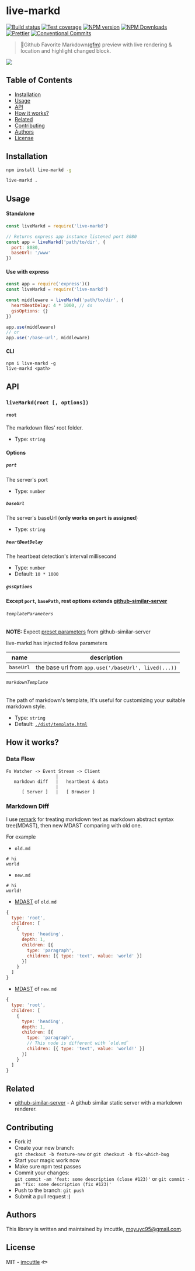# live-markd

[![Build status](https://img.shields.io/travis/imcuttle/live-markd/master.svg?style=flat-square)](https://travis-ci.org/imcuttle/live-markd)
[![Test coverage](https://img.shields.io/codecov/c/github/imcuttle/live-markd.svg?style=flat-square)](https://codecov.io/github/imcuttle/live-markd?branch=master)
[![NPM version](https://img.shields.io/npm/v/live-markd.svg?style=flat-square)](https://www.npmjs.com/package/live-markd)
[![NPM Downloads](https://img.shields.io/npm/dm/live-markd.svg?style=flat-square&maxAge=43200)](https://www.npmjs.com/package/live-markd)
[![Prettier](https://img.shields.io/badge/code_style-prettier-ff69b4.svg?style=flat-square)](https://prettier.io/)
[![Conventional Commits](https://img.shields.io/badge/Conventional%20Commits-1.0.0-yellow.svg?style=flat-square)](https://conventionalcommits.org)

> 📝Github Favorite Markdown([gfm](https://github.github.com/gfm/)) preview with live rendering & location and highlight changed block.

![](https://i.loli.net/2018/10/28/5bd58a95c6b7d.gif)

## Table of Contents

<!-- toc -->

- [Installation](#installation)
- [Usage](#usage)
- [API](#api)
- [How it works?](#how-it-works)
- [Related](#related)
- [Contributing](#contributing)
- [Authors](#authors)
- [License](#license)

<!-- tocstop -->

## Installation

```bash
npm install live-markd -g

live-markd .
```

## Usage

#### Standalone

```javascript
const liveMarkd = require('live-markd')

// Returns express app instance listened port 8080
const app = liveMarkd('path/to/dir', {
  port: 8080,
  baseUrl: '/www'
})
```

#### Use with express

```javascript
const app = require('express')()
const liveMarkd = require('live-markd')

const middleware = liveMarkd('path/to/dir', {
  heartBeatDelay: 4 * 1000, // 4s
  gssOptions: {}
})

app.use(middleware)
// or
app.use('/base-url', middleware)
```

#### CLI

```
npm i live-markd -g
live-markd <path>
```

## API

### `liveMarkd(root [, options])`

#### `root`

The markdown files' root folder.

- Type: `string`

#### Options

##### `port`

The server's port

- Type: `number`

##### `baseUrl`

The server's baseUrl (**only works on `port` is assigned**)

- Type: `string`

##### `heartBeatDelay`

The heartbeat detection's interval millisecond

- Type: `number`
- Default: `10 * 1000`

##### `gssOptions`

**Except `port`, `basePath`, rest options extends [github-similar-server](https://github.com/imcuttle/github-similar-server)**

###### `templateParameters`

**NOTE:** Expect [preset parameters](https://github.com/imcuttle/github-similar-server/blob/master/README.md#about-markdowntemplate) from github-similar-server

live-markd has injected follow parameters

| name      | description                                         |
| --------- | --------------------------------------------------- |
| `baseUrl` | the base url from `app.use('/baseUrl', lived(...))` |

###### `markdownTemplate`

The path of markdown's template, It's useful for customizing your suitable markdown style.

- Type: `string`
- Default: [`./dist/template.html`](./dist/template.html)

## How it works?

### Data Flow

```text
Fs Watcher -> Event Stream -> Client
                   |
   markdown diff   |   heartbeat & data
                   |
      [ Server ]   |   [ Browser ]
```

### Markdown Diff

I use [remark](https://github.com/remarkjs/remark) for treating markdown text as markdown abstract syntax tree(MDAST),
then new MDAST comparing with old one.

For example

- `old.md`

```
# hi
world
```

- `new.md`

```
# hi
world!
```

- [MDAST](https://github.com/syntax-tree/mdast) of `old.md`

```javascript
{
  type: 'root',
  children: [
    {
      type: 'heading',
      depth: 1,
      children: [{
        type: 'paragraph',
        children: [{ type: 'text', value: 'world' }]
      }]
    }
  ]
}
```

- [MDAST](https://github.com/syntax-tree/mdast) of `new.md`

```javascript
{
  type: 'root',
  children: [
    {
      type: 'heading',
      depth: 1,
      children: [{
        type: 'paragraph',
        // This node is different with `old.md`
        children: [{ type: 'text', value: 'world!' }]
      }]
    }
  ]
}
```

## Related

- [github-similar-server](https://github.com/imcuttle/github-similar-server) - A github similar static server with a markdown renderer.

## Contributing

- Fork it!
- Create your new branch:  
  `git checkout -b feature-new` or `git checkout -b fix-which-bug`
- Start your magic work now
- Make sure npm test passes
- Commit your changes:  
  `git commit -am 'feat: some description (close #123)'` or `git commit -am 'fix: some description (fix #123)'`
- Push to the branch: `git push`
- Submit a pull request :)

## Authors

This library is written and maintained by imcuttle, <a href="mailto:moyuyc95@gmail.com">moyuyc95@gmail.com</a>.

## License

MIT - [imcuttle](https://github.com/imcuttle) 🐟
